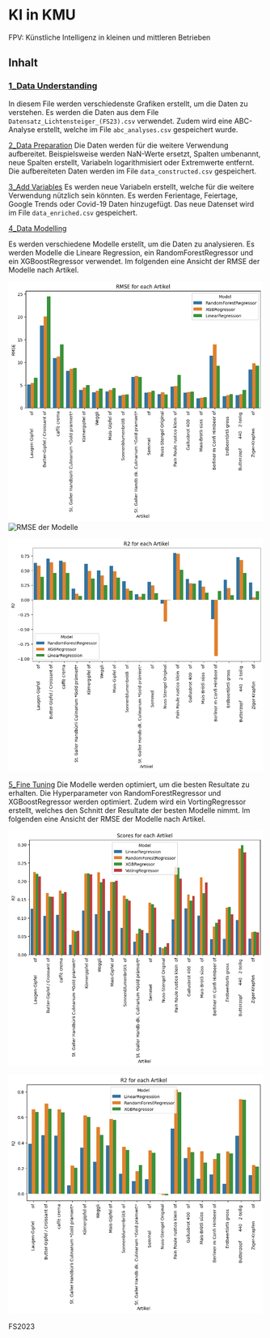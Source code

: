 # KI in KMU
FPV: Künstliche Intelligenz in kleinen und mittleren Betrieben

## Inhalt

### [1_Data Understanding](https://silvnst.github.io/else/1_Data%20Understanding.html)
In diesem File werden verschiedenste Grafiken erstellt, um die Daten zu verstehen. Es werden die Daten aus dem File `Datensatz_Lichtensteiger_(FS23).csv` verwendet. Zudem wird eine ABC-Analyse erstellt, welche im File `abc_analyses.csv` gespeichert wurde.

[2_Data Preparation](https://silvnst.github.io/else/2_Data%20Preparation.html)
Die Daten werden für die weitere Verwendung aufbereitet. Beispielsweise werden NaN-Werte ersetzt, Spalten umbenannt, neue Spalten erstellt, Variabeln logarithmisiert oder Extremwerte entfernt. Die aufbereiteten Daten werden im File `data_constructed.csv` gespeichert.

[3_Add Variables](https://silvnst.github.io/else/3_Add%20Variables.html)
Es werden neue Variabeln erstellt, welche für die weitere Verwendung nützlich sein könnten. Es werden Ferientage, Feiertage, Google Trends oder Covid-19 Daten hinzugefügt. Das neue Datenset wird im File `data_enriched.csv` gespeichert.

[4_Data Modelling](https://silvnst.github.io/else/4_Data%20Modelling.html)

Es werden verschiedene Modelle erstellt, um die Daten zu analysieren. Es werden Modelle die Lineare Regression, ein RandomForestRegressor und ein XGBoostRegressor verwendet. Im folgenden eine Ansicht der RMSE der Modelle nach Artikel.

![RMSE der Modelle](https://github.com/silvnst/KI-in-KMU/blob/main/img/4_rmse.png?raw=true)
![RMSE der Modelle](<img src="https://github.com/silvnst/KI-in-KMU/blob/main/img/4_rmse.png?raw=true" width="100" height="100">)

![RMSE der Modelle](https://github.com/silvnst/KI-in-KMU/blob/main/img/4_r2.png?raw=true)


[5_Fine Tuning](https://silvnst.github.io/else/5_Fine%20Tuning.html)
Die Modelle werden optimiert, um die besten Resultate zu erhalten. Die Hyperparameter von RandomForestRegressor und XGBoostRegressor werden optimiert. Zudem wird ein VortingRegressor erstellt, welches den Schnitt der Resultate der besten Modelle nimmt. Im folgenden eine Ansicht der RMSE der Modelle nach Artikel.

![RMSE der Modelle](https://github.com/silvnst/KI-in-KMU/blob/main/img/5_rmse.png?raw=true)

![RMSE der Modelle](https://github.com/silvnst/KI-in-KMU/blob/main/img/5_r2.png?raw=true)


FS2023
